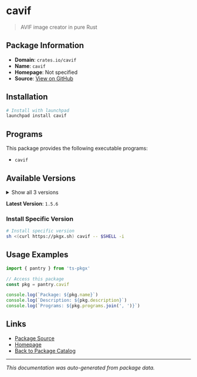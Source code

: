 # cavif

> AVIF image creator in pure Rust

## Package Information

- **Domain**: `crates.io/cavif`
- **Name**: `cavif`
- **Homepage**: Not specified
- **Source**: [View on GitHub](https://github.com/pkgxdev/pantry/tree/main/projects/crates.io/cavif/package.yml)

## Installation

```bash
# Install with launchpad
launchpad install cavif
```

## Programs

This package provides the following executable programs:

- `cavif`

## Available Versions

<details>
<summary>Show all 3 versions</summary>

- `1.5.6`, `1.5.5`, `1.5.4`

</details>

**Latest Version**: `1.5.6`

### Install Specific Version

```bash
# Install specific version
sh <(curl https://pkgx.sh) cavif -- $SHELL -i
```

## Usage Examples

```typescript
import { pantry } from 'ts-pkgx'

// Access this package
const pkg = pantry.cavif

console.log(`Package: ${pkg.name}`)
console.log(`Description: ${pkg.description}`)
console.log(`Programs: ${pkg.programs.join(', ')}`)
```

## Links

- [Package Source](https://github.com/pkgxdev/pantry/tree/main/projects/crates.io/cavif/package.yml)
- [Homepage](#)
- [Back to Package Catalog](../package-catalog.md)

---

*This documentation was auto-generated from package data.*
